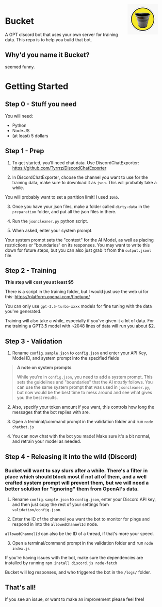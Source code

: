 <img src='bucket.jpg' width='100' align="right">

# Bucket

A GPT discord bot that uses your own server for training data. This repo is to help you build that bot.

## Why'd you name it Bucket?
seemed funny.

# Getting Started

## Step 0 - Stuff you need
You will need:
- Python
- Node.JS
- (at least) 5 dollars

## Step 1 - Prep
  1. To get started, you'll need chat data. Use DiscordChatExporter: https://github.com/Tyrrrz/DiscordChatExporter

  2. In DiscordChatExporter, choose the channel you want to use for the training data, make sure to download it as `json`. This will probably take a while.

 You will probably want to set a partition limit! I used `10mb`.

  3. Once you have your json files, make a folder called `dirty-data` in the `preparation` folder, and put all the json files in there.

  4. Run the `jsoncleaner.py` python script.

  5. When asked, enter your system prompt. 
  
  Your system prompt sets the "context" for the AI Model, as well as placing restrictions or "boundaries" on its responses. You may want to write this down for future steps, but you can also just grab it from the `output.jsonl` file.


## Step 2 - Training
**This step will cost you at least $5**

There *is* a script in the training folder, but I would just use the web ui for this: https://platform.openai.com/finetune/

You can only use `gpt-3.5-turbo-xxxx` models for fine tuning with the data you've generated.

Training will also take a while, especially if you've given it a lot of data. For me training a GPT3.5 model with ~2048 lines of data will run you about $2.

## Step 3 - Validation

1. Rename `config.sample.json` to `config.json` and enter your API Key, Model ID, and system prompt into the specified fields

> **A note on system prompts**
> 
> While you're in `config.json`, you need to add a system prompt. This sets the guidelines and "boundaries" that the AI *mostly* follows. You can use the same system prompt that was used in `jsoncleaner.py`, but now would be the best time to mess around and see what gives you the best results. 

2. Also, specify your token amount if you want, this controls how long the messages that the bot replies with are. 

3. Open a terminal/command prompt in the validation folder and run `node chatbot.js`

4. You can now chat with the bot you made! Make sure it's a bit normal, and retrain your model as needed.

## Step 4 - Releasing it into the wild (Discord)

### Bucket will want to say slurs after a while. There's a filter in place which should block most if not all of them, and a well crafted system prompt will prevent them, but we will need a better solution for "ignoring" them from OpenAI's data.

1. Rename `config.sample.json` to `config.json`, enter your Discord API key, and then just copy the rest of your settings from `validation/config.json`.

2. Enter the ID of the channel you want the bot to monitor for pings and respond in into the `allowedChannelId` node.

`allowedChannelId` can also be the ID of a thread, if that's more your speed.
 
3. Open a terminal/command prompt in the validation folder and run `node index.js`

If you're having issues with the bot, make sure the dependencies are installed by running `npm install discord.js node-fetch`

Bucket will log responses, and who triggered the bot in the `/logs/` folder. 

## That's all!
If you see an issue, or want to make an improvement please feel free!